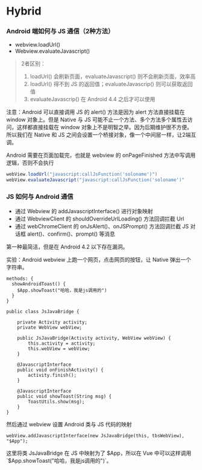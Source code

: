 # Hybrid 



### Android 端如何与 JS 通信（2种方法）

- webview.loadUrl()
- Webview.evaluateJavascript()

> 2者区别：
>
> 1. loadUrl() 会刷新页面，evaluateJavascript() 则不会刷新页面，效率高
> 2. loadUrl() 得不到 JS 的返回值；evaluateJavascrip() 则可以获取返回值
> 3. evaluateJavascrip() 在 Android 4.4 之后才可以使用

注意：Android 可以直接调用 JS 的 alert() 方法是因为 alert 方法直接挂载在 window 对象上。但是 Native 与 JS 可能不止一个方法、多个方法多个属性去访问，这样都直接挂载在 window 对象上不是明智之举。因为后期维护很不方便。所以我们在 Native 和 JS 之间会设置一个桥接对象，像一个中间层一样，让2端互调。

Android 需要在页面加载完，也就是 webview 的 onPageFinished 方法中写调用逻辑，否则不会执行

```java
webView.loadUrl("javascript:callJsFunction('soloname')")
webView.evaluateJavascript("javascript:callJsFunction('soloname')"
```



### JS 如何与 Android 通信

- 通过 Webview 的 addJavascriptInterface() 进行对象映射
- 通过 WebviewClient 的 shouldOverrideUrlLoading() 方法回调拦截 Url
- 通过 webChromeClient 的 onJsAlert()、onJSPrompt() 方法回调拦截 JS 对话框 alert()、confirm()、prompt() 等消息

第一种最简洁，但是在 Android 4.2 以下存在漏洞。

实验：Android webview 上跑一个网页，点击网页的按钮，让 Native 弹出一个字符串。

```vue
methods: {
  showAndroidToast() {
    $App.showToast("哈哈，我是js调用的")
  }
}
```

```
public class JsJavaBridge {

    private Activity activity;
    private WebView webView;

    public JsJavaBridge(Activity activity, WebView webView) {
        this.activity = activity;
        this.webView = webView;
    }

    @JavascriptInterface
    public void onFinishActivity() {
        activity.finish();
    }

    @JavascriptInterface
    public void showToast(String msg) {
        ToastUtils.show(msg);
    }
}

```

然后通过  webview 设置 Android 类与 JS 代码的映射

```
webView.addJavascriptInterface(new JsJavaBridge(this, tbsWebView), "$App");
```

这里将类 JsJavaBridge 在 JS 中映射为了 $App，所以在 Vue 中可以这样调用 `$App.showToast("哈哈，我是js调用的")`。